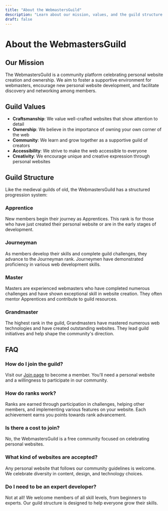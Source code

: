 ```yaml
---
title: "About the WebmastersGuild"
description: "Learn about our mission, values, and the guild structure."
draft: false
---
```


# About the WebmastersGuild

## Our Mission

The WebmastersGuild is a community platform celebrating personal website creation and ownership. We aim to foster a supportive environment for webmasters, encourage new personal website development, and facilitate discovery and networking among members.

## Guild Values

* **Craftsmanship**: We value well-crafted websites that show attention to detail
* **Ownership**: We believe in the importance of owning your own corner of the web
* **Community**: We learn and grow together as a supportive guild of creators
* **Accessibility**: We strive to make the web accessible to everyone
* **Creativity**: We encourage unique and creative expression through personal websites

## Guild Structure

Like the medieval guilds of old, the WebmastersGuild has a structured progression system:

### Apprentice
New members begin their journey as Apprentices. This rank is for those who have just created their personal website or are in the early stages of development.

### Journeyman
As members develop their skills and complete guild challenges, they advance to the Journeyman rank. Journeymen have demonstrated proficiency in various web development skills.

### Master
Masters are experienced webmasters who have completed numerous challenges and have shown exceptional skill in website creation. They often mentor Apprentices and contribute to guild resources.

### Grandmaster
The highest rank in the guild, Grandmasters have mastered numerous web technologies and have created outstanding websites. They lead guild initiatives and help shape the community's direction.

## FAQ

### How do I join the guild?
Visit our [Join page](/join/) to become a member. You'll need a personal website and a willingness to participate in our community.

### How do ranks work?
Ranks are earned through participation in challenges, helping other members, and implementing various features on your website. Each achievement earns you points towards rank advancement.

### Is there a cost to join?
No, the WebmastersGuild is a free community focused on celebrating personal websites.

### What kind of websites are accepted?
Any personal website that follows our community guidelines is welcome. We celebrate diversity in content, design, and technology choices.

### Do I need to be an expert developer?
Not at all! We welcome members of all skill levels, from beginners to experts. Our guild structure is designed to help everyone grow their skills.